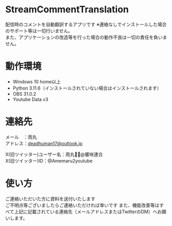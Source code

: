 # StreamCommentTranslation

配信時のコメントを自動翻訳するアプリです
※連絡なしでインストールした場合のサポート等は一切行いません。  
  また、アプリケーションの改造等を行った場合の動作不良は一切の責任を負いません。  

# 動作環境

- Windows 10 home以上  
- Python 3.11.6（インストールされていない場合はインストールされます）  
- OBS 31.0.2  
- Youtube Data v3  

# 連絡先

メール　：雨丸  
アドレス：deadhuman17@outlook.jp  

X(旧ツイッター)ユーザー名：雨丸🎤👑@響咲連合  
X(旧ツイッター)ID：@Amemaru2youtube  
  
# 使い方

ご連絡いただいた方に資料を送付いたします  
ご不明点等ございましたらご連絡いただければ幸いです
また、機能改善等はすべて上記に記載されている連絡先（メールアドレスまたはTwitterのDM）へお願いします。  

